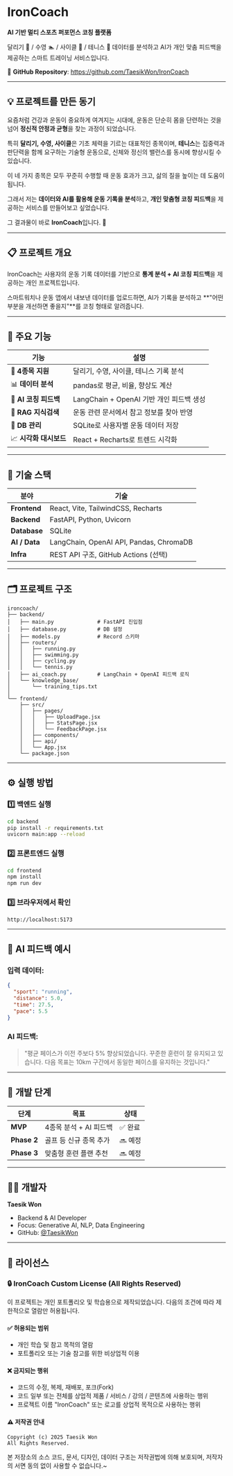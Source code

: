 # IronCoach

**AI 기반 멀티 스포츠 퍼포먼스 코칭 플랫폼**

달리기 🏃 / 수영 🏊 / 사이클 🚴 / 테니스 🎾 데이터를 분석하고 AI가 개인 맞춤 피드백을 제공하는 스마트 트레이닝 서비스입니다.

🔗 **GitHub Repository**: https://github.com/TaesikWon/IronCoach

---

## 💡 프로젝트를 만든 동기

요즘처럼 건강과 운동이 중요하게 여겨지는 시대에, 운동은 단순히 몸을 단련하는 것을 넘어 **정신적 안정과 균형**을 찾는 과정이 되었습니다.

특히 **달리기, 수영, 사이클**은 기초 체력을 기르는 대표적인 종목이며, **테니스**는 집중력과 판단력을 함께 요구하는 기술형 운동으로, 신체와 정신의 밸런스를 동시에 향상시킬 수 있습니다.

이 네 가지 종목은 모두 꾸준히 수행할 때 운동 효과가 크고, 삶의 질을 높이는 데 도움이 됩니다. 

그래서 저는 **데이터와 AI를 활용해 운동 기록을 분석**하고, **개인 맞춤형 코칭 피드백**을 제공하는 서비스를 만들어보고 싶었습니다.

그 결과물이 바로 **IronCoach**입니다. 💪

---

## 📋 프로젝트 개요

IronCoach는 사용자의 운동 기록 데이터를 기반으로 **통계 분석 + AI 코칭 피드백**을 제공하는 개인 프로젝트입니다.

스마트워치나 운동 앱에서 내보낸 데이터를 업로드하면, AI가 기록을 분석하고 **"어떤 부분을 개선하면 좋을지"**를 코칭 형태로 알려줍니다.

---

## 🚀 주요 기능

| 기능 | 설명 |
|------|------|
| 🏃 **4종목 지원** | 달리기, 수영, 사이클, 테니스 기록 분석 |
| 📊 **데이터 분석** | pandas로 평균, 비율, 향상도 계산 |
| 💬 **AI 코칭 피드백** | LangChain + OpenAI 기반 개인 피드백 생성 |
| 🧠 **RAG 지식검색** | 운동 관련 문서에서 참고 정보를 찾아 반영 |
| 💾 **DB 관리** | SQLite로 사용자별 운동 데이터 저장 |
| 📈 **시각화 대시보드** | React + Recharts로 트렌드 시각화 |

---

## 🧩 기술 스택

| 분야 | 기술 |
|------|------|
| **Frontend** | React, Vite, TailwindCSS, Recharts |
| **Backend** | FastAPI, Python, Uvicorn |
| **Database** | SQLite |
| **AI / Data** | LangChain, OpenAI API, Pandas, ChromaDB |
| **Infra** | REST API 구조, GitHub Actions (선택) |

---

## 🗂️ 프로젝트 구조
```
ironcoach/
├── backend/
│   ├── main.py              # FastAPI 진입점
│   ├── database.py          # DB 설정
│   ├── models.py            # Record 스키마
│   ├── routers/
│   │   ├── running.py
│   │   ├── swimming.py
│   │   ├── cycling.py
│   │   └── tennis.py
│   ├── ai_coach.py          # LangChain + OpenAI 피드백 로직
│   └── knowledge_base/
│       └── training_tips.txt
│
└── frontend/
    ├── src/
    │   ├── pages/
    │   │   ├── UploadPage.jsx
    │   │   ├── StatsPage.jsx
    │   │   └── FeedbackPage.jsx
    │   ├── components/
    │   ├── api/
    │   └── App.jsx
    └── package.json
```

---

## ⚙️ 실행 방법

### 1️⃣ 백엔드 실행
```bash
cd backend
pip install -r requirements.txt
uvicorn main:app --reload
```

### 2️⃣ 프론트엔드 실행
```bash
cd frontend
npm install
npm run dev
```

### 3️⃣ 브라우저에서 확인
```
http://localhost:5173
```

---

## 🧠 AI 피드백 예시

### 입력 데이터:
```json
{
  "sport": "running",
  "distance": 5.0,
  "time": 27.5,
  "pace": 5.5
}
```

### AI 피드백:

> "평균 페이스가 이전 주보다 5% 향상되었습니다. 꾸준한 훈련이 잘 유지되고 있습니다. 다음 목표는 10km 구간에서 동일한 페이스를 유지하는 것입니다."

---

## 📅 개발 단계

| 단계 | 목표 | 상태 |
|------|------|------|
| **MVP** | 4종목 분석 + AI 피드백 | ✅ 완료 |
| **Phase 2** | 골프 등 신규 종목 추가 | 🔜 예정 |
| **Phase 3** | 맞춤형 훈련 플랜 추천 | 🔜 예정 |

---

## 👨‍💻 개발자

**Taesik Won**

- Backend & AI Developer
- Focus: Generative AI, NLP, Data Engineering
- GitHub: [@TaesikWon](https://github.com/TaesikWon)

---

## 📜 라이선스

### 🔒 IronCoach Custom License (All Rights Reserved)

이 프로젝트는 개인 포트폴리오 및 학습용으로 제작되었습니다. 다음의 조건에 따라 제한적으로 열람만 허용됩니다.

#### ✅ 허용되는 범위

- 개인 학습 및 참고 목적의 열람
- 포트폴리오 또는 기술 참고를 위한 비상업적 이용

#### ❌ 금지되는 행위

- 코드의 수정, 복제, 재배포, 포크(Fork)
- 코드 일부 또는 전체를 상업적 제품 / 서비스 / 강의 / 콘텐츠에 사용하는 행위
- 프로젝트 이름 "IronCoach" 또는 로고를 상업적 목적으로 사용하는 행위

#### ⚠️ 저작권 안내
```
Copyright (c) 2025 Taesik Won
All Rights Reserved.
```

본 저장소의 소스 코드, 문서, 디자인, 데이터 구조는 저작권법에 의해 보호되며, 저작자의 서면 동의 없이 사용할 수 없습니다.~
